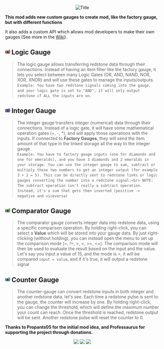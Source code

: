 <p align="center">
  <img src="https://raw.githubusercontent.com/LIUKRAST/CreateExtraGauges/refs/heads/master/page/title.png"  alt="Title"/>
</p>

**This mod adds new custom gauges to create mod, like the factory gauge, but with different functions**

It also adds a custom API which allows mod developers to make their own gauges
(See more in the [Wiki](https://github.com/LIUKRAST/CreateExtraGauges/wiki)).

## ![Logic Gauge](page/logic_gauge.png) Logic Gauge
> The logic gauge allows transferring redstone data through their connections.
> Instead of having an item filter like the factory gauge,
> it lets you select between many Logic Gates (OR, AND, NAND, NOR, XOR, XNOR)
> and will use these gates to manage the inputs/outputs.<br>
> `Example: You have two redstone signals coming into the gauge, and your logic gate is set to "AND",
> it will only output redstone if ALL the inputs are on.`

## ![Integer Gauge](page/integer_gauge.png) Integer Gauge
> The integer gauge transfers integer (numerical) data through their connections.
> Instead of a logic gate, it will have some mathematical operation gates (+, -, *),
> and will apply those operations with the inputs.
> If connected to **Factory Gauges**,
> they will send the item amount of that type in the linked storage all the way to the integer gauge.<br>
> `Example: You have to factory gauge inputs (one for diamonds and one for emeralds), and you have 3 diamonds and 2 emeralds in your storage.
> You can use the integer gauge to sum, subtract or multiply these two numbers to get an integer output (for example 3 + 2 = 5). This can be directly sent to redstone links or logic gauges converting the number into a redstone signal.<br>
> NOTE: The subtract operation isn't really a subtract operation. Instead, it's a sum that gets then inverted (positive -> negative and viceversa)`

## ![Comparator Gauge](page/comparator_gauge.png) Comparator Gauge
> The comparator gauge converts integer data into redstone data, using a specific comparison operation.
> By holding right-click, you can select a **Value** which will be stored into your gauge data.
> By just right-clicking (without holding),
> you can instead open the menu to set up the comparison mode (=, !=, >, <, >=, <=).
> The comparison mode will then be used to evaluate the result based on the input and the value.
> Let's say you input a value of 15, and the mode is =, it will be compared `input = value`, and if it's true,
> it will output a redstone signal

## ![Counter Gauge](page/counter_gauge.png) Counter Gauge
> The counter-gauge can convert redstone inputs in both integer and another redstone data,
> let's see.
> Each time a redstone pulse is sent to the gauge, the counter will increase by one.
> By holding right-click, you can change the threshold,
> which will define the maximum number your count can reach.
> Once the threshold is reached, redstone output will be sent.
> Another redstone pulse will reset the counter to 0.


**Thanks to Propants05 for the initial mod idea, and Professaurus for supporting the project through donations.**
<p align="center">
<a href="https://discord.gg/pvn8zg9bNY"><img src="http://play.liukrast.net/discord.png" onmouseover="this.src='http://play.liukrast.net/discord_hovered.png'" onmouseout="this.src='http://play.liukrast.net/discord.png'" width="160" style="image-rendering: pixelated"/></a>
<a href="https://modrinth.com/mod/extra-gauges"><img src="http://play.liukrast.net/modrinth.png" onmouseover="this.src='http://play.liukrast.net/modrinth_hovered.png'" onmouseout="this.src='http://play.liukrast.net/modrinth.png'" width="160" style="image-rendering: pixelated"/></a>
<a href="https://www.curseforge.com/minecraft/mc-mods/create-extra-gauges"><img src="http://play.liukrast.net/curseforge.png" onmouseover="this.src='http://play.liukrast.net/curseforge_hovered.png'" onmouseout="this.src='http://play.liukrast.net/curseforge.png'" width="160" style="image-rendering: pixelated"/></a>
</p>
